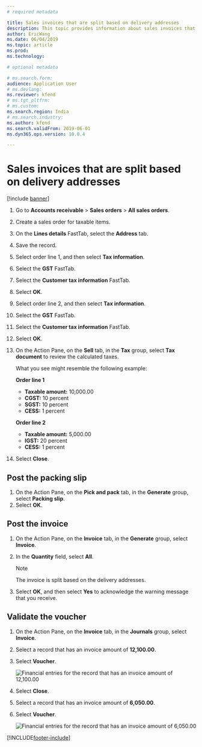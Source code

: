 ```yaml
---
# required metadata

title: Sales invoices that are split based on delivery addresses
description: This topic provides information about sales invoices that are split based on delivery addresses.
author: EricWang
ms.date: 06/04/2019
ms.topic: article
ms.prod: 
ms.technology: 

# optional metadata

# ms.search.form: 
audience: Application User
# ms.devlang: 
ms.reviewer: kfend
# ms.tgt_pltfrm: 
# ms.custom: 
ms.search.region: India
# ms.search.industry: 
ms.author: kfend
ms.search.validFrom: 2019-06-01
ms.dyn365.ops.version: 10.0.4

---
```


# Sales invoices that are split based on delivery addresses

[!include [banner](../includes/banner.md)]

1. Go to **Accounts receivable** \> **Sales orders** \> **All sales orders**.
2. Create a sales order for taxable items.
3. On the **Lines details** FastTab, select the **Address** tab.
4. Save the record.
5. Select order line 1, and then select **Tax information**.
6. Select the **GST** FastTab.
7. Select the **Customer tax information** FastTab.
8. Select **OK**.
9. Select order line 2, and then select **Tax information**.
10. Select the **GST** FastTab.
11. Select the **Customer tax information** FastTab.
12. Select **OK**.
13. On the Action Pane, on the **Sell** tab, in the **Tax** group, select **Tax document** to review the calculated taxes.

    What you see might resemble the following example:

    **Order line 1**

    - **Taxable amount:** 10,000.00
    - **CGST:** 10 percent
    - **SGST:** 10 percent
    - **CESS:** 1 percent

    **Order line 2**

    - **Taxable amount:** 5,000.00
    - **IGST:** 20 percent
    - **CESS:** 1 percent

12. Select **Close**.

## Post the packing slip

1. On the Action Pane, on the **Pick and pack** tab, in the **Generate** group, select **Packing slip**.
2. Select **OK**.

## Post the invoice

1. On the Action Pane, on the **Invoice** tab, in the **Generate** group, select **Invoice**.
2. In the **Quantity** field, select **All**.

    > [!NOTE]
    > The invoice is split based on the delivery addresses.

3. Select **OK**, and then select **Yes** to acknowledge the warning message that you receive.

## Validate the voucher

1. On the Action Pane, on the **Invoice** tab, in the **Journals** group, select **Invoice**.
2. Select a record that has an invoice amount of **12,100.00**.
3. Select **Voucher**.

    ![Financial entries for the record that has an invoice amount of 12,100.00](media/Annotation-2019-05-20-163117.png)

4. Select **Close**.
5. Select a record that has an invoice amount of **6,050.00**.
6. Select **Voucher**.

    ![Financial entries for the record that has an invoice amount of 6,050.00](media/Annotation-2019-05-20-163156.png)


[!INCLUDE[footer-include](../../includes/footer-banner.md)]
